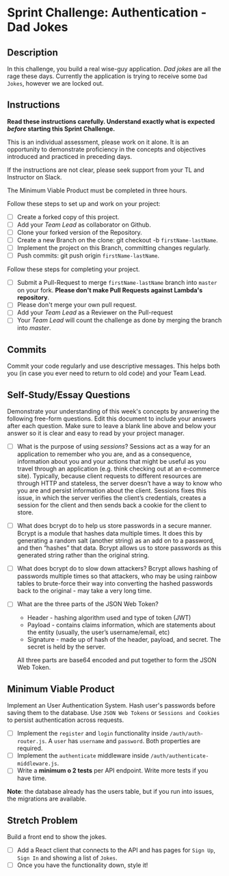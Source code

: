 # Sprint Challenge: Authentication - Dad Jokes

## Description

In this challenge, you build a real wise-guy application. _Dad jokes_ are all the rage these days. Currently the application is trying to receive some `Dad Jokes`, however we are locked out.

## Instructions

**Read these instructions carefully. Understand exactly what is expected _before_ starting this Sprint Challenge.**

This is an individual assessment, please work on it alone. It is an opportunity to demonstrate proficiency in the concepts and objectives introduced and practiced in preceding days.

If the instructions are not clear, please seek support from your TL and Instructor on Slack.

The Minimum Viable Product must be completed in three hours.

Follow these steps to set up and work on your project:

- [ ] Create a forked copy of this project.
- [ ] Add your _Team Lead_ as collaborator on Github.
- [ ] Clone your forked version of the Repository.
- [ ] Create a new Branch on the clone: git checkout -b `firstName-lastName`.
- [ ] Implement the project on this Branch, committing changes regularly.
- [ ] Push commits: git push origin `firstName-lastName`.

Follow these steps for completing your project.

- [ ] Submit a Pull-Request to merge `firstName-lastName` branch into `master` on your fork. **Please don't make Pull Requests against Lambda's repository**.
- [ ] Please don't merge your own pull request.
- [ ] Add your _Team Lead_ as a Reviewer on the Pull-request
- [ ] Your _Team Lead_ will count the challenge as done by merging the branch into _master_.

## Commits

Commit your code regularly and use descriptive messages. This helps both you (in case you ever need to return to old code) and your Team Lead.

## Self-Study/Essay Questions

Demonstrate your understanding of this week's concepts by answering the following free-form questions. Edit this document to include your answers after each question. Make sure to leave a blank line above and below your answer so it is clear and easy to read by your project manager.

- [ ] What is the purpose of using _sessions_?
      Sessions act as a way for an application to remember who you are, and as a consequence, information about you and your actions that might be useful as you travel through an application (e.g. think checking out at an e-commerce site). Typically, because client requests to different resources are through HTTP and stateless, the server doesn’t have a way to know who you are and persist information about the client. Sessions fixes this issue, in which the server verifies the client’s credentials, creates a session for the client and then sends back a cookie for the client to store.

- [ ] What does bcrypt do to help us store passwords in a secure manner.
      Bcrypt is a module that hashes data multiple times. It does this by generating a random salt (another string) as an add on to a password, and then “hashes” that data. Bcrypt allows us to store passwords as this generated string rather than the original string.

- [ ] What does bcrypt do to slow down attackers?
      Bcrypt allows hashing of passwords multiple times so that attackers, who may be using rainbow tables to brute-force their way into converting the hashed passwords back to the original - may take a very long time.

- [ ] What are the three parts of the JSON Web Token?

  - Header - hashing algorithm used and type of token (JWT)
  - Payload - contains claims information, which are statements about the entity (usually, the user’s username/email, etc)
  - Signature - made up of hash of the header, payload, and secret. The secret is held by the server.

  All three parts are base64 encoded and put together to form the JSON Web Token.

## Minimum Viable Product

Implement an User Authentication System. Hash user's passwords before saving them to the database. Use `JSON Web Tokens` or `Sessions and Cookies` to persist authentication across requests.

- [ ] Implement the `register` and `login` functionality inside `/auth/auth-router.js`. A `user` has `username` and `password`. Both properties are required.
- [ ] Implement the `authenticate` middleware inside `/auth/authenticate-middleware.js`.
- [ ] Write a **minimum o 2 tests** per API endpoint. Write more tests if you have time.

**Note**: the database already has the users table, but if you run into issues, the migrations are available.

## Stretch Problem

Build a front end to show the jokes.

- [ ] Add a React client that connects to the API and has pages for `Sign Up`, `Sign In` and showing a list of `Jokes`.
- [ ] Once you have the functionality down, style it!

